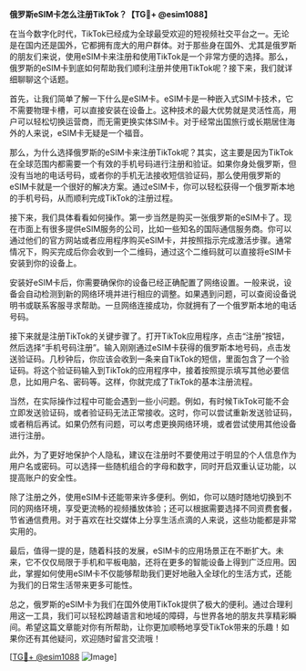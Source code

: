 **俄罗斯eSIM卡怎么注册TikTok？【TG💪+ @esim1088】**

在当今数字化时代，TikTok已经成为全球最受欢迎的短视频社交平台之一。无论是在国内还是国外，它都拥有庞大的用户群体。对于那些身在国外、尤其是俄罗斯的朋友们来说，使用eSIM卡来注册和使用TikTok是一个非常方便的选择。那么，俄罗斯的eSIM卡到底如何帮助我们顺利注册并使用TikTok呢？接下来，我们就详细聊聊这个话题。

首先，让我们简单了解一下什么是eSIM卡。eSIM卡是一种嵌入式SIM卡技术，它不需要物理卡槽，可以直接安装在设备上。这种技术的最大优势就是灵活性高，用户可以轻松切换运营商，而无需更换实体SIM卡。对于经常出国旅行或长期居住海外的人来说，eSIM卡无疑是一个福音。

那么，为什么选择俄罗斯的eSIM卡来注册TikTok呢？其实，这主要是因为TikTok在全球范围内都需要一个有效的手机号码进行注册和验证。如果你身处俄罗斯，但没有当地的电话号码，或者你的手机无法接收短信验证码，那么使用俄罗斯的eSIM卡就是一个很好的解决方案。通过eSIM卡，你可以轻松获得一个俄罗斯本地的手机号码，从而顺利完成TikTok的注册过程。

接下来，我们具体看看如何操作。第一步当然是购买一张俄罗斯的eSIM卡了。现在市面上有很多提供eSIM服务的公司，比如一些知名的国际通信服务商。你可以通过他们的官方网站或者应用程序购买eSIM卡，并按照指示完成激活步骤。通常情况下，购买完成后你会收到一个二维码，通过这个二维码就可以直接将eSIM卡安装到你的设备上。

安装好eSIM卡后，你需要确保你的设备已经正确配置了网络设置。一般来说，设备会自动检测到新的网络环境并进行相应的调整。如果遇到问题，可以查阅设备说明书或联系客服寻求帮助。一旦网络连接成功，你就拥有了一个俄罗斯本地的电话号码。

接下来就是注册TikTok的关键步骤了。打开TikTok应用程序，点击“注册”按钮，然后选择“手机号码注册”。输入刚刚通过eSIM卡获得的俄罗斯本地号码，点击发送验证码。几秒钟后，你应该会收到一条来自TikTok的短信，里面包含了一个验证码。将这个验证码输入到TikTok的应用程序中，接着按照提示填写其他必要信息，比如用户名、密码等。这样，你就完成了TikTok的基本注册流程。

当然，在实际操作过程中可能会遇到一些小问题。例如，有时候TikTok可能不会立即发送验证码，或者验证码无法正常接收。这时，你可以尝试重新发送验证码，或者稍后再试。如果仍然有问题，可以考虑更换网络环境，或者尝试使用其他设备进行注册。

此外，为了更好地保护个人隐私，建议在注册时不要使用过于明显的个人信息作为用户名或密码。可以选择一些随机组合的字母和数字，同时开启双重认证功能，以提高账户的安全性。

除了注册之外，使用eSIM卡还能带来许多便利。例如，你可以随时随地切换到不同的网络环境，享受更流畅的视频播放体验；还可以根据需要选择不同资费套餐，节省通信费用。对于喜欢在社交媒体上分享生活点滴的人来说，这些功能都是非常实用的。

最后，值得一提的是，随着科技的发展，eSIM卡的应用场景正在不断扩大。未来，它不仅仅局限于手机和平板电脑，还将在更多的智能设备上得到广泛应用。因此，掌握如何使用eSIM卡不仅能够帮助我们更好地融入全球化的生活方式，还能为我们的日常生活带来更多可能性。

总之，俄罗斯的eSIM卡为我们在国外使用TikTok提供了极大的便利。通过合理利用这一工具，我们可以轻松跨越语言和地域的障碍，与世界各地的朋友共享精彩瞬间。希望这篇文章能对你有所帮助，让你更加顺畅地享受TikTok带来的乐趣！如果你还有其他疑问，欢迎随时留言交流哦！

[[TG💪+ @esim1088](https://t.me/s/esim1088) ![Image](https://i.postimg.cc/4NQfJmqS/Snipaste-2025-05-13-00-14-12.png)]